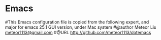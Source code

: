 # Emacs

#This Emacs configuration file is copied from the following expert, and major for emacs 25.1 GUI version, under Mac system
#@author Meteor Liu <meteor1113@gmail.com>
#@URL http://github.com/meteor1113/dotemacs
